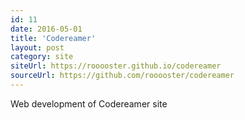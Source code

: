 ```yaml
---
id: 11
date: 2016-05-01
title: 'Codereamer'
layout: post
category: site
siteUrl: https://rooooster.github.io/codereamer
sourceUrl: https://github.com/rooooster/codereamer
---
```


Web development of Codereamer site
